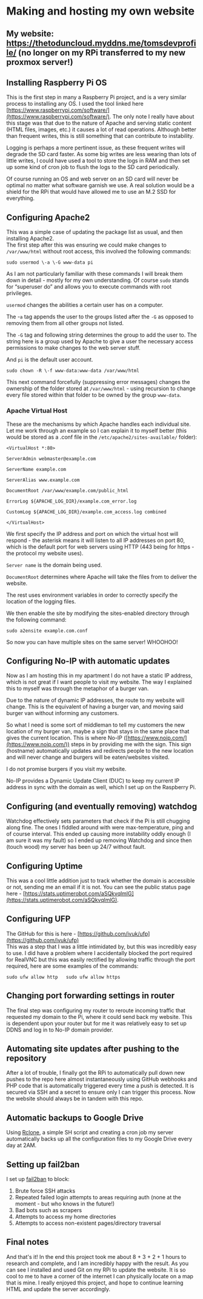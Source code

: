 # Making and hosting my own website

## My website: <https://thetoduncloud.myddns.me/tomsdevprofile/> (no longer on my RPi transferred to my new proxmox server!)

## Installing Raspberry Pi OS

This is the first step in many a Raspberry Pi project, and is a very similar process to installing any OS. I used the tool linked here [https://www.raspberrypi.com/software/](https://www.raspberrypi.com/software/). The only note I really have about this stage was that due to the nature of Apache and serving static content (HTML files, images, etc.) it causes a lot of read operations. Although better than frequent writes, this is still something that can contribute to instability.

Logging is perhaps a more pertinent issue, as these frequent writes will degrade the SD card faster. As some big writes are less wearing than lots of little writes, I could have used a tool to store the logs in RAM and then set up some kind of cron job to flush the logs to the SD card periodically.

Of course running an OS and web server on an SD card will never be optimal no matter what software garnish we use. A real solution would be a shield for the RPi that would have allowed me to use an M.2 SSD for everything.

## Configuring Apache2

This was a simple case of updating the package list as usual, and then installing Apache2.  
The first step after this was ensuring we could make changes to `/var/www/html` without root access, this involved the following commands:

`sudo usermod \-a \-G www-data pi`

As I am not particularly familiar with these commands I will break them down in detail \- mostly for my own understanding. Of course `sudo` stands for “superuser do” and allows you to execute commands with root privileges.

`usermod` changes the abilities a certain user has on a computer.

The -`a` tag appends the user to the groups listed after the `-G` as opposed to removing them from all other groups not listed.

The `-G` tag and following string determines the group to add the user to. The string here is a group used by Apache to give a user the necessary access permissions to make changes to the web server stuff.

And `pi` is the default user account.

`sudo chown -R \-f www-data:www-data /var/www/html`  

This next command forcefully (suppressing error messages) changes the ownership of the folder stored at `/var/www/html` \- using recursion to change every file stored within that folder to be owned by the group `www-data`.

### Apache Virtual Host

These are the mechanisms by which Apache handles each individual site. Let me work through an example so I can explain it to myself better (this would be stored as a .conf file in the `/etc/apache2/sites-available/` folder):

`<VirtualHost *:80>`

  `ServerAdmin webmaster@example.com`

  `ServerName example.com`

  `ServerAlias www.example.com`

  `DocumentRoot /var/www/example.com/public_html`

  `ErrorLog ${APACHE_LOG_DIR}/example.com_error.log`

  `CustomLog ${APACHE_LOG_DIR}/example.com_access.log combined`

`</VirtualHost>`

We first specify the IP address and port on which the virtual host will respond \- the asterisk means it will listen to all IP addresses on port 80, which is the default port for web servers using HTTP (443 being for https \- the protocol my website uses).

`Server name` is the domain being used.

`DocumentRoot` determines where Apache will take the files from to deliver the website.

The rest uses environment variables in order to correctly specify the location of the logging files.

We then enable the site by modifying the sites-enabled directory through the following command:

`sudo a2ensite example.com.conf`

So now you can have multiple sites on the same server\! WHOOHOO\!

## Configuring No-IP with automatic updates

Now as I am hosting this in my apartment I do not have a static IP address, which is not great if I want people to visit my website. The way I explained this to myself was through the metaphor of a burger van.

Due to the nature of dynamic IP addresses, the route to my website will change. This is the equivalent of having a burger van, and moving said burger van without informing any customers.

So what I need is some sort of middleman to tell my customers the new location of my burger van, maybe a sign that stays in the same place that gives the current location. This is where No-IP ([https://www.noip.com/](https://www.noip.com/)) steps in by providing me with the sign. This sign (hostname) automatically updates and redirects people to the new location and will never change and burgers will be eaten/websites visited.  

I do not promise burgers if you visit my website.

No-IP provides a Dynamic Update Client (DUC) to keep my current IP address in sync with the domain as well, which I set up on the Raspberry Pi.

## Configuring (and eventually removing) watchdog

Watchdog effectively sets parameters that check if the Pi is still chugging along fine. The ones I fiddled around with were max-temperature, ping and of course interval. This ended up causing more instability oddly enough (I am sure it was my fault) so I ended up removing Watchdog and since then (touch wood) my server has been up 24/7 without fault.

## Configuring Uptime

This was a cool little addition just to track whether the domain is accessible or not, sending me an email if it is not. You can see the public status page here \- [https://stats.uptimerobot.com/aSQkvqlmlG](https://stats.uptimerobot.com/aSQkvqlmlG).

## Configuring UFP

The GitHub for this is here \- [https://github.com/ivuk/ufp](https://github.com/ivuk/ufp)  
This was a step that I was a little intimidated by, but this was incredibly easy to use. I did have a problem where I accidentally blocked the port required for RealVNC but this was easily rectified by allowing traffic through the port required, here are some examples of the commands:

`sudo ufw allow http  
sudo ufw allow https`

## Changing port forwarding settings in router

The final step was configuring my router to reroute incoming traffic that requested my domain to the Pi, where it could send back my website. This is dependent upon your router but for me it was relatively easy to set up DDNS and log in to No-IP domain provider.

## Automating site updates after pushing to the repository

After a lot of trouble, I finally got the RPi to automatically pull down new pushes to the repo here almost instantaneously using GitHub webhooks and PHP code that is automatically triggered every time a push is detected. It is secured via SSH and a secret to ensure only I can trigger this process. Now the website should always be in tandem with this repo.

## Automatic backups to Google Drive

Using [Rclone](https://rclone.org/), a simple SH script and creating a cron job my server automatically backs up all the configuration files to my Google Drive every day at 2AM.

## Setting up fail2ban

I set up [fail2ban](https://github.com/fail2ban/fail2ban) to block:

1. Brute force SSH attacks
2. Repeated failed login attempts to areas requiring auth (none at the moment - but who knows in the future!)
3. Bad bots such as scrapers
4. Attempts to access my home directories
5. Attempts to access non-existent pages/directory traversal

## Final notes

And that's it\! In the end this project took me about 8 + 3 + 2 + 1 hours to research and complete, and I am incredibly happy with the result. As you can see I installed and used Git on my RPi to update the website. It is so cool to me to have a corner of the internet I can physically locate on a map that is mine. I really enjoyed this project, and hope to continue learning HTML and update the server accordingly.

